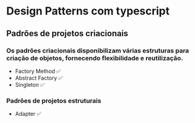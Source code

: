 # Design Patterns com typescript

## Padrões de projetos criacionais
### Os padrões criacionais disponibilizam várias estruturas para criação de objetos, fornecendo flexibilidade e reutilização.
 - Factory Method ✅
 - Abstract Factory ✅
 - Singleton ✅
### Padrões de projetos estruturais
 - Adapter ✅